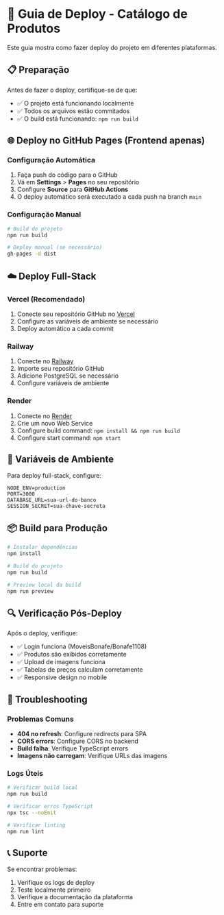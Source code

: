 # 🚀 Guia de Deploy - Catálogo de Produtos

Este guia mostra como fazer deploy do projeto em diferentes plataformas.

## 📋 Preparação

Antes de fazer o deploy, certifique-se de que:
- ✅ O projeto está funcionando localmente
- ✅ Todos os arquivos estão commitados
- ✅ O build está funcionando: `npm run build`

## 🌐 Deploy no GitHub Pages (Frontend apenas)

### Configuração Automática
1. Faça push do código para o GitHub
2. Vá em **Settings** > **Pages** no seu repositório
3. Configure **Source** para **GitHub Actions**
4. O deploy automático será executado a cada push na branch `main`

### Configuração Manual
```bash
# Build do projeto
npm run build

# Deploy manual (se necessário)
gh-pages -d dist
```

## ☁️ Deploy Full-Stack

### Vercel (Recomendado)
1. Conecte seu repositório GitHub no [Vercel](https://vercel.com)
2. Configure as variáveis de ambiente se necessário
3. Deploy automático a cada commit

### Railway
1. Conecte no [Railway](https://railway.app)
2. Importe seu repositório GitHub
3. Adicione PostgreSQL se necessário
4. Configure variáveis de ambiente

### Render
1. Conecte no [Render](https://render.com)
2. Crie um novo Web Service
3. Configure build command: `npm install && npm run build`
4. Configure start command: `npm start`

## 🔧 Variáveis de Ambiente

Para deploy full-stack, configure:

```env
NODE_ENV=production
PORT=3000
DATABASE_URL=sua-url-do-banco
SESSION_SECRET=sua-chave-secreta
```

## 📦 Build para Produção

```bash
# Instalar dependências
npm install

# Build do projeto
npm run build

# Preview local da build
npm run preview
```

## 🔍 Verificação Pós-Deploy

Após o deploy, verifique:
- ✅ Login funciona (MoveisBonafe/Bonafe1108)
- ✅ Produtos são exibidos corretamente
- ✅ Upload de imagens funciona
- ✅ Tabelas de preços calculam corretamente
- ✅ Responsive design no mobile

## 🐛 Troubleshooting

### Problemas Comuns
- **404 no refresh**: Configure redirects para SPA
- **CORS errors**: Configure CORS no backend
- **Build falha**: Verifique TypeScript errors
- **Imagens não carregam**: Verifique URLs das imagens

### Logs Úteis
```bash
# Verificar build local
npm run build

# Verificar erros TypeScript
npx tsc --noEmit

# Verificar linting
npm run lint
```

## 📞 Suporte

Se encontrar problemas:
1. Verifique os logs de deploy
2. Teste localmente primeiro
3. Verifique a documentação da plataforma
4. Entre em contato para suporte